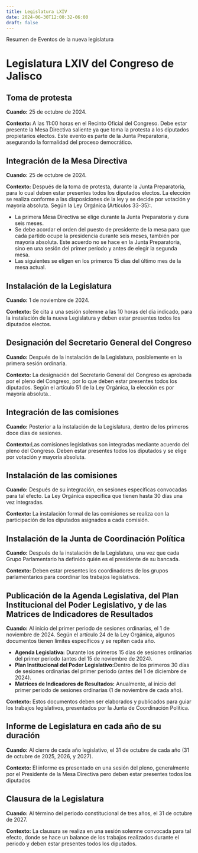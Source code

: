 ```yaml
---
title: Legislatura LXIV
date: 2024-06-30T12:00:32-06:00
draft: false
---
```


Resumen de Eventos de la nueva legislatura
<!--more-->
<div class="container mt-5">
    <h1 class="mb-4">Legislatura LXIV del Congreso de Jalisco</h1>
    <div class="card mb-4">
        <div class="card-header">
            <h2>Toma de protesta</h2>
        </div>
        <div class="card-body">
            <p><strong>Cuando:</strong> 25 de octubre de 2024.</p>
            <p><strong>Contexto:</strong> A las 11:00 horas en el Recinto Oficial del Congreso. Debe estar presente la Mesa Directiva saliente ya que toma la protesta a los diputados propietarios electos. Este evento es parte de la Junta Preparatoria, asegurando la formalidad del proceso democrático.</p>
        </div>
    </div>        
    <div class="card mb-4">
        <div class="card-header">
            <h2>Integración de la Mesa Directiva</h2>
        </div>
        <div class="card-body">
            <p><strong>Cuando:</strong> 25 de octubre de 2024.</p>
            <p><strong>Contexto:</strong> Después de la toma de protesta, durante la Junta Preparatoria, para lo cual deben estar presentes todos los diputados electos. La elección se realiza conforme a las disposiciones de la ley y se decide por votación y mayoría absoluta. Según la Ley Orgánica (Artículos 33-35):.</p>
            <ul>
                <li>La primera Mesa Directiva se elige durante la Junta Preparatoria y dura seis meses.</li>
                <li>Se debe acordar el orden del puesto de presidente de la mesa para que cada partido ocupe la presidencia durante seis meses, también por mayoría absoluta. Este acuerdo no se hace en la Junta Preparatoria, sino en una sesión del primer período y antes de elegir la segunda mesa.</li>
                <li>Las siguientes se eligen en los primeros 15 días del último mes de la mesa actual.</li>
            </ul>
        </div>
    </div>       
    <div class="card mb-4">
        <div class="card-header">
            <h2>Instalación de la Legislatura</h2>
        </div>
        <div class="card-body">
            <p><strong>Cuando:</strong> 1 de noviembre de 2024.</p>
            <p><strong>Contexto:</strong> Se cita a una sesión solemne a las 10 horas del día indicado, para la instalación de la nueva Legislatura y deben estar presentes todos los diputados electos.</p>
        </div>
    </div>
    <div class="card mb-4">
        <div class="card-header">
            <h2>Designación del Secretario General del Congreso</h2>
        </div>
        <div class="card-body">
            <p><strong>Cuando:</strong> Después de la instalación de la Legislatura, posiblemente en la primera sesión ordinaria. </p>
            <p><strong>Contexto:</strong> La designación del Secretario General del Congreso es aprobada por el pleno del Congreso, por lo que deben estar presentes todos los diputados. Según el artículo 51 de la Ley Orgánica, la elección es por mayoría absoluta..</p>
        </div>
    </div>
    <div class="card mb-4">
        <div class="card-header">
            <h2>Integración de las comisiones</h2>
        </div>
        <div class="card-body">
            <p><strong>Cuando:</strong> Posterior a la instalación de la Legislatura, dentro de los primeros doce días de sesiones.</p>
            <p><strong>Contexto:</strong>Las comisiones legislativas son integradas mediante acuerdo del pleno del Congreso. Deben estar presentes todos los diputados y se elige por votación y mayoría absoluta.</p>
        </div>
    </div> 
    <div class="card mb-4">
        <div class="card-header">
            <h2>Instalación de las comisiones</h2>
        </div>
        <div class="card-body">
            <p><strong>Cuando:</strong> Después de su integración, en sesiones específicas convocadas para tal efecto. La Ley Orgánica especifica que tienen hasta 30 días una vez integradas.</p>
            <p><strong>Contexto:</strong> La instalación formal de las comisiones se realiza con la participación de los diputados asignados a cada comisión.</p>
        </div>
    </div>
    <div class="card mb-4">
        <div class="card-header">
            <h2>Instalación de la Junta de Coordinación Política</h2>
        </div>
        <div class="card-body">
            <p><strong>Cuando:</strong> Después de la instalación de la Legislatura, una vez que cada Grupo Parlamentario ha definido quién es el presidente de su bancada.</p>
            <p><strong>Contexto:</strong> Deben estar presentes los coordinadores de los grupos parlamentarios para coordinar los trabajos legislativos.</p>
        </div>
    </div>        
    <div class="card mb-4">
        <div class="card-header">
            <h2>Publicación de la Agenda Legislativa, del Plan Institucional del Poder Legislativo, y de las Matrices de Indicadores de Resultados</h2>
        </div>
        <div class="card-body">
            <p><strong>Cuando:</strong> Al inicio del primer periodo de sesiones ordinarias, el 1 de noviembre de 2024. Según el artículo 24 de la Ley Orgánica, algunos documentos tienen límites específicos y se repiten cada año.</p>
            <ul>
                <li><strong>Agenda Legislativa:</strong> Durante los primeros 15 días de sesiones ordinarias del primer periodo (antes del 15 de noviembre de 2024).</li>
                <li><strong>Plan Institucional del Poder Legislativo:</strong>Dentro de los primeros 30 días de sesiones ordinarias del primer periodo (antes del 1 de diciembre de 2024).</li>
                <li><strong>Matrices de Indicadores de Resultados:</strong> Anualmente, al inicio del primer periodo de sesiones ordinarias (1 de noviembre de cada año).</li>
            </ul>
            <p><strong>Contexto:</strong> Estos documentos deben ser elaborados y publicados para guiar los trabajos legislativos, presentados por la Junta de Coordinación Política.</p>
        </div>
    </div>
    <div class="card mb-4">
        <div class="card-header">
            <h2>Informe de Legislatura en cada año de su duración</h2>
        </div>
        <div class="card-body">
            <p><strong>Cuando:</strong> Al cierre de cada año legislativo, el 31 de octubre de cada año (31 de octubre de 2025, 2026, y 2027).</p>
            <p><strong>Contexto:</strong> El informe es presentado en una sesión del pleno, generalmente por el Presidente de la Mesa Directiva pero deben estar presentes todos los diputados</p>
        </div>
    </div>   
    <div class="card mb-4">
        <div class="card-header">
            <h2>Clausura de la Legislatura</h2>
        </div>
        <div class="card-body">
            <p><strong>Cuando:</strong> Al término del periodo constitucional de tres años, el 31 de octubre de 2027.</p>
            <p><strong>Contexto:</strong> La clausura se realiza en una sesión solemne convocada para tal efecto, donde se hace un balance de los trabajos realizados durante el periodo y deben estar presentes todos los diputados.</p>
        </div>
    </div>
</div>

